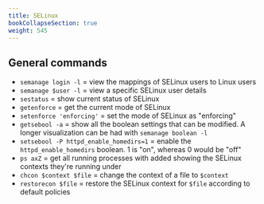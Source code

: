 ```yaml
---
title: SELinux
bookCollapseSection: true
weight: 545
---
```



## General commands

* `semanage login -l` = view the mappings of SELinux users to Linux users
* `semanage $user -l` = view a specific SELinux user details
* `sestatus` = show current status of SELinux
* `getenforce` = get the current mode of SELinux
* `setenforce 'enforcing'` = set the mode of SELinux as "enforcing"
* `getsebool -a` = show all the boolean settings that can be modified. A longer visualization can be had with `semanage boolean -l`
* `setsebool -P httpd_enable_homedirs=1` = enable the `httpd_enable_homedirs` boolean. 1 is "on", whereas 0 would be "off"
* `ps axZ` = get all running processes with added showing the SELinux contexts they're running under
* `chcon $context $file` = change the context of a file to `$context`
* `restorecon $file` = restore the SELinux context for `$file` according to default policies
